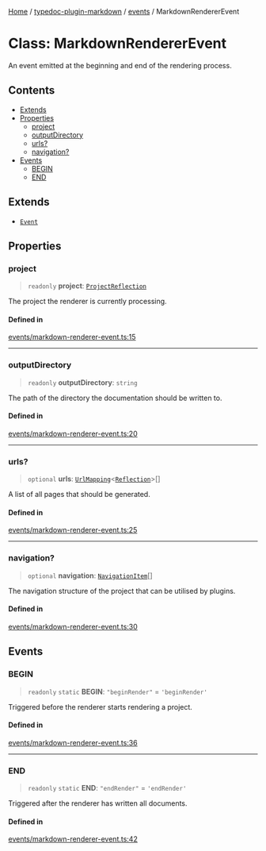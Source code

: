[Home](../../../README.md) / [typedoc-plugin-markdown](../../README.md) / [events](../README.md) / MarkdownRendererEvent

# Class: MarkdownRendererEvent

An event emitted at the beginning and end of the rendering process.

## Contents

* [Extends](#extends)
* [Properties](#properties)
  * [project](#project)
  * [outputDirectory](#outputdirectory)
  * [urls?](#urls)
  * [navigation?](#navigation)
* [Events](#events)
  * [BEGIN](#begin)
  * [END](#end)

## Extends

* [`Event`](https://typedoc.org/api/classes/Event.html)

## Properties

### project

> `readonly` **project**: [`ProjectReflection`](https://typedoc.org/api/classes/Models.ProjectReflection.html)

The project the renderer is currently processing.

#### Defined in

[events/markdown-renderer-event.ts:15](https://github.com/typedoc2md/typedoc-plugin-markdown/blob/main/packages/typedoc-plugin-markdown/src/events/markdown-renderer-event.ts#L15)

***

### outputDirectory

> `readonly` **outputDirectory**: `string`

The path of the directory the documentation should be written to.

#### Defined in

[events/markdown-renderer-event.ts:20](https://github.com/typedoc2md/typedoc-plugin-markdown/blob/main/packages/typedoc-plugin-markdown/src/events/markdown-renderer-event.ts#L20)

***

### urls?

> `optional` **urls**: [`UrlMapping`](../../types/interfaces/UrlMapping.md)\<[`Reflection`](https://typedoc.org/api/classes/Reflection.html)>\[]

A list of all pages that should be generated.

#### Defined in

[events/markdown-renderer-event.ts:25](https://github.com/typedoc2md/typedoc-plugin-markdown/blob/main/packages/typedoc-plugin-markdown/src/events/markdown-renderer-event.ts#L25)

***

### navigation?

> `optional` **navigation**: [`NavigationItem`](../../types/interfaces/NavigationItem.md)\[]

The navigation structure of the project that can be utilised by plugins.

#### Defined in

[events/markdown-renderer-event.ts:30](https://github.com/typedoc2md/typedoc-plugin-markdown/blob/main/packages/typedoc-plugin-markdown/src/events/markdown-renderer-event.ts#L30)

## Events

### BEGIN

> `readonly` `static` **BEGIN**: `"beginRender"` = `'beginRender'`

Triggered before the renderer starts rendering a project.

#### Defined in

[events/markdown-renderer-event.ts:36](https://github.com/typedoc2md/typedoc-plugin-markdown/blob/main/packages/typedoc-plugin-markdown/src/events/markdown-renderer-event.ts#L36)

***

### END

> `readonly` `static` **END**: `"endRender"` = `'endRender'`

Triggered after the renderer has written all documents.

#### Defined in

[events/markdown-renderer-event.ts:42](https://github.com/typedoc2md/typedoc-plugin-markdown/blob/main/packages/typedoc-plugin-markdown/src/events/markdown-renderer-event.ts#L42)
